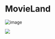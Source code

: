 # MovieLand
![image](https://user-images.githubusercontent.com/104521859/173931746-bcb02588-3e33-4f0e-81f8-bf9dfb7b14e6.png)

<img src="https://github.com/sharns/asteroids-game-2d/blob/main/Visual/2.png" />
